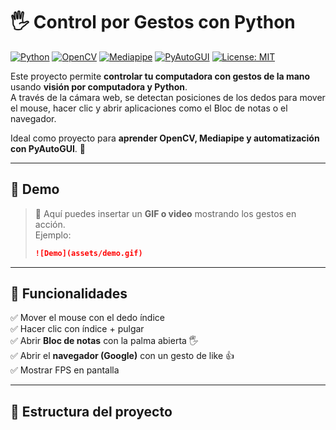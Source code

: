 # 🖐️ Control por Gestos con Python

[![Python](https://img.shields.io/badge/Python-3.9%2B-blue)](https://www.python.org/)
[![OpenCV](https://img.shields.io/badge/OpenCV-4.7-green)](https://opencv.org/)
[![Mediapipe](https://img.shields.io/badge/Mediapipe-0.10-orange)](https://developers.google.com/mediapipe)
[![PyAutoGUI](https://img.shields.io/badge/Automation-PyAutoGUI-red)](https://pyautogui.readthedocs.io/en/latest/)
[![License: MIT](https://img.shields.io/badge/License-MIT-yellow.svg)](LICENSE)

Este proyecto permite **controlar tu computadora con gestos de la mano** usando **visión por computadora y Python**.  
A través de la cámara web, se detectan posiciones de los dedos para mover el mouse, hacer clic y abrir aplicaciones como el Bloc de notas o el navegador.  

Ideal como proyecto para **aprender OpenCV, Mediapipe y automatización con PyAutoGUI**. 🚀  

---

## 🎥 Demo

> 📌 Aquí puedes insertar un **GIF o video** mostrando los gestos en acción.  
> Ejemplo:  
> ```markdown
> ![Demo](assets/demo.gif)
> ```

---

## 🚀 Funcionalidades

✅ Mover el mouse con el dedo índice  
✅ Hacer clic con índice + pulgar  
✅ Abrir **Bloc de notas** con la palma abierta 🖐️  
✅ Abrir el **navegador (Google)** con un gesto de like 👍  
✅ Mostrar FPS en pantalla  

---

## 📂 Estructura del proyecto


